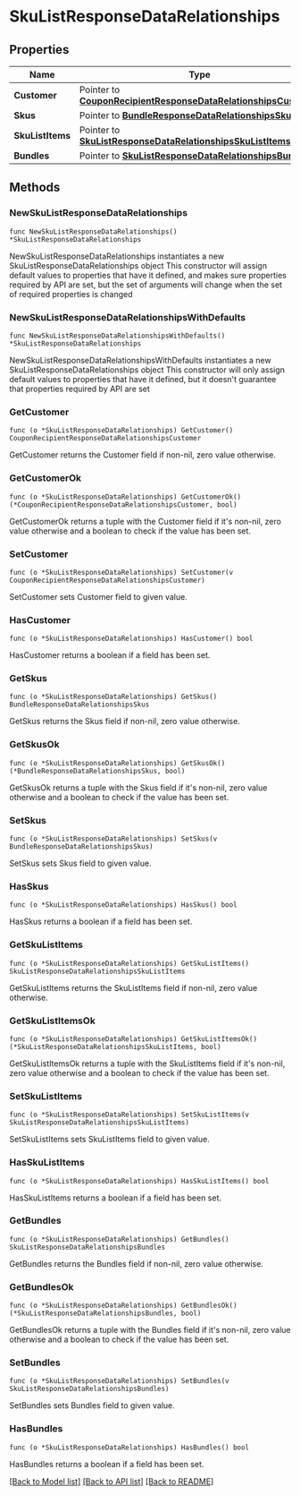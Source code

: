 # SkuListResponseDataRelationships

## Properties

Name | Type | Description | Notes
------------ | ------------- | ------------- | -------------
**Customer** | Pointer to [**CouponRecipientResponseDataRelationshipsCustomer**](CouponRecipientResponseDataRelationshipsCustomer.md) |  | [optional] 
**Skus** | Pointer to [**BundleResponseDataRelationshipsSkus**](BundleResponseDataRelationshipsSkus.md) |  | [optional] 
**SkuListItems** | Pointer to [**SkuListResponseDataRelationshipsSkuListItems**](SkuListResponseDataRelationshipsSkuListItems.md) |  | [optional] 
**Bundles** | Pointer to [**SkuListResponseDataRelationshipsBundles**](SkuListResponseDataRelationshipsBundles.md) |  | [optional] 

## Methods

### NewSkuListResponseDataRelationships

`func NewSkuListResponseDataRelationships() *SkuListResponseDataRelationships`

NewSkuListResponseDataRelationships instantiates a new SkuListResponseDataRelationships object
This constructor will assign default values to properties that have it defined,
and makes sure properties required by API are set, but the set of arguments
will change when the set of required properties is changed

### NewSkuListResponseDataRelationshipsWithDefaults

`func NewSkuListResponseDataRelationshipsWithDefaults() *SkuListResponseDataRelationships`

NewSkuListResponseDataRelationshipsWithDefaults instantiates a new SkuListResponseDataRelationships object
This constructor will only assign default values to properties that have it defined,
but it doesn't guarantee that properties required by API are set

### GetCustomer

`func (o *SkuListResponseDataRelationships) GetCustomer() CouponRecipientResponseDataRelationshipsCustomer`

GetCustomer returns the Customer field if non-nil, zero value otherwise.

### GetCustomerOk

`func (o *SkuListResponseDataRelationships) GetCustomerOk() (*CouponRecipientResponseDataRelationshipsCustomer, bool)`

GetCustomerOk returns a tuple with the Customer field if it's non-nil, zero value otherwise
and a boolean to check if the value has been set.

### SetCustomer

`func (o *SkuListResponseDataRelationships) SetCustomer(v CouponRecipientResponseDataRelationshipsCustomer)`

SetCustomer sets Customer field to given value.

### HasCustomer

`func (o *SkuListResponseDataRelationships) HasCustomer() bool`

HasCustomer returns a boolean if a field has been set.

### GetSkus

`func (o *SkuListResponseDataRelationships) GetSkus() BundleResponseDataRelationshipsSkus`

GetSkus returns the Skus field if non-nil, zero value otherwise.

### GetSkusOk

`func (o *SkuListResponseDataRelationships) GetSkusOk() (*BundleResponseDataRelationshipsSkus, bool)`

GetSkusOk returns a tuple with the Skus field if it's non-nil, zero value otherwise
and a boolean to check if the value has been set.

### SetSkus

`func (o *SkuListResponseDataRelationships) SetSkus(v BundleResponseDataRelationshipsSkus)`

SetSkus sets Skus field to given value.

### HasSkus

`func (o *SkuListResponseDataRelationships) HasSkus() bool`

HasSkus returns a boolean if a field has been set.

### GetSkuListItems

`func (o *SkuListResponseDataRelationships) GetSkuListItems() SkuListResponseDataRelationshipsSkuListItems`

GetSkuListItems returns the SkuListItems field if non-nil, zero value otherwise.

### GetSkuListItemsOk

`func (o *SkuListResponseDataRelationships) GetSkuListItemsOk() (*SkuListResponseDataRelationshipsSkuListItems, bool)`

GetSkuListItemsOk returns a tuple with the SkuListItems field if it's non-nil, zero value otherwise
and a boolean to check if the value has been set.

### SetSkuListItems

`func (o *SkuListResponseDataRelationships) SetSkuListItems(v SkuListResponseDataRelationshipsSkuListItems)`

SetSkuListItems sets SkuListItems field to given value.

### HasSkuListItems

`func (o *SkuListResponseDataRelationships) HasSkuListItems() bool`

HasSkuListItems returns a boolean if a field has been set.

### GetBundles

`func (o *SkuListResponseDataRelationships) GetBundles() SkuListResponseDataRelationshipsBundles`

GetBundles returns the Bundles field if non-nil, zero value otherwise.

### GetBundlesOk

`func (o *SkuListResponseDataRelationships) GetBundlesOk() (*SkuListResponseDataRelationshipsBundles, bool)`

GetBundlesOk returns a tuple with the Bundles field if it's non-nil, zero value otherwise
and a boolean to check if the value has been set.

### SetBundles

`func (o *SkuListResponseDataRelationships) SetBundles(v SkuListResponseDataRelationshipsBundles)`

SetBundles sets Bundles field to given value.

### HasBundles

`func (o *SkuListResponseDataRelationships) HasBundles() bool`

HasBundles returns a boolean if a field has been set.


[[Back to Model list]](../README.md#documentation-for-models) [[Back to API list]](../README.md#documentation-for-api-endpoints) [[Back to README]](../README.md)


